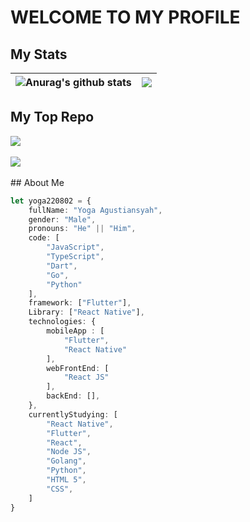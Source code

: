 # WELCOME TO MY PROFILE
## My Stats

|<img align="center" src="https://github-readme-stats.vercel.app/api/top-langs/?username=yoga220802&langs_count=5&include_all_commits=true&show_icons=true&count_private=true&theme=dracula" alt="Anurag's github stats" /> | <a href="https://github.com/yoga220802/"><img align="center" src="https://github-readme-stats.vercel.app/api?username=yoga220802&theme=dracula" /></a>  |
| ------------- | ------------- |

## My Top Repo

<a href="https://github.com/yoga220802/Covid19-Care">
  <img align="center" src="https://github-readme-stats.vercel.app/api/pin/?username=yoga220802&repo=Covid19-Care&theme=dracula" />
</a>
<br>
<br>
<a href="https://github.com/yoga220802/NewsApp_With_Flutter">
  <img align="center" src="https://github-readme-stats.vercel.app/api/pin/?username=yoga220802&repo=NewsApp_With_Flutter&theme=dracula" />
</a>

<br />
<br />
## About Me

```typescript
let yoga220802 = {
    fullName: "Yoga Agustiansyah",
    gender: "Male",
    pronouns: "He" || "Him",
    code: [
        "JavaScript",
        "TypeScript",
        "Dart",
        "Go",
        "Python"
    ],
    framework: ["Flutter"],
    Library: ["React Native"],
    technologies: {
        mobileApp : [
            "Flutter",
            "React Native"
        ],
        webFrontEnd: [
            "React JS"
        ],
        backEnd: [],
    },
    currentlyStudying: [
        "React Native",
        "Flutter",
        "React",
        "Node JS",
        "Golang",
        "Python",
        "HTML 5",
        "CSS",
    ]
}
```
 
